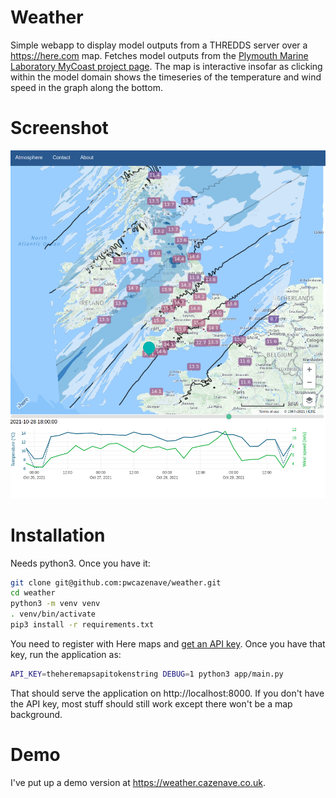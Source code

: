 # Weather

Simple webapp to display model outputs from a THREDDS server over a https://here.com map. Fetches model outputs from the [Plymouth Marine Laboratory MyCoast project page](https://plymouthmarineforecasts.org/Tools). The map is interactive insofar as clicking within the model domain shows the timeseries of the temperature and wind speed in the graph along the bottom.

# Screenshot

![Screenshot](images/shot.png)

# Installation

Needs python3. Once you have it:

```bash
git clone git@github.com:pwcazenave/weather.git
cd weather
python3 -m venv venv
. venv/bin/activate
pip3 install -r requirements.txt
```

You need to register with Here maps and [get an API key](https://developer.here.com/documentation/maps/3.1.29.0/dev_guide/topics/quick-start.html). Once you have that key, run the application as:

```bash
API_KEY=theheremapsapitokenstring DEBUG=1 python3 app/main.py
```

That should serve the application on http://localhost:8000. If you don't have the API key, most stuff should still work except there won't be a map background.

# Demo

I've put up a demo version at https://weather.cazenave.co.uk.

